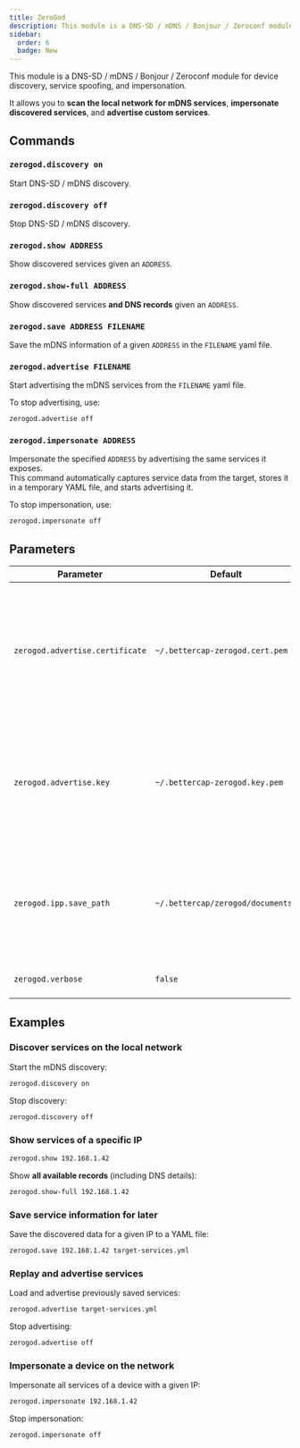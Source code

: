 ```yaml
---
title: ZeroGod
description: This module is a DNS-SD / mDNS / Bonjour / Zeroconf module for device discovery, service spoofing, and impersonation.
sidebar:
  order: 6
  badge: New
---
```


This module is a DNS-SD / mDNS / Bonjour / Zeroconf module for device discovery, service spoofing, and impersonation.

It allows you to **scan the local network for mDNS services**, **impersonate discovered services**, and **advertise custom services**.

## Commands

### `zerogod.discovery on`

Start DNS-SD / mDNS discovery.

### `zerogod.discovery off`

Stop DNS-SD / mDNS discovery.

### `zerogod.show ADDRESS`

Show discovered services given an `ADDRESS`.

### `zerogod.show-full ADDRESS`

Show discovered services **and DNS records** given an `ADDRESS`.

### `zerogod.save ADDRESS FILENAME`

Save the mDNS information of a given `ADDRESS` in the `FILENAME` yaml file.

### `zerogod.advertise FILENAME`

Start advertising the mDNS services from the `FILENAME` yaml file.

To stop advertising, use:

```bash
zerogod.advertise off
```

### `zerogod.impersonate ADDRESS`

Impersonate the specified `ADDRESS` by advertising the same services it exposes.  
This command automatically captures service data from the target, stores it in a temporary YAML file, and starts advertising it.

To stop impersonation, use:

```bash
zerogod.impersonate off
```

## Parameters

| Parameter                       | Default                           | Description                                                                                                  |
| ------------------------------- | --------------------------------- | ------------------------------------------------------------------------------------------------------------ |
| `zerogod.advertise.certificate` | `~/.bettercap-zerogod.cert.pem`   | TLS certificate file (will be auto generated if filled but not existing) to use for advertised TCP services. |
| `zerogod.advertise.key`         | `~/.bettercap-zerogod.key.pem`    | TLS key file (will be auto generated if filled but not existing) to use for advertised TCP services.         |
| `zerogod.ipp.save_path`         | `~/.bettercap/zerogod/documents/` | If an IPP acceptor is started, this setting defines where to save documents received for printing.           |
| `zerogod.verbose`               | `false`                           | Log every mDNS query.                                                                                        |

## Examples

### Discover services on the local network

Start the mDNS discovery:

```bash
zerogod.discovery on
```

Stop discovery:

```bash
zerogod.discovery off
```

### Show services of a specific IP

```bash
zerogod.show 192.168.1.42
```

Show **all available records** (including DNS details):

```bash
zerogod.show-full 192.168.1.42
```

### Save service information for later

Save the discovered data for a given IP to a YAML file:

```bash
zerogod.save 192.168.1.42 target-services.yml
```

### Replay and advertise services

Load and advertise previously saved services:

```bash
zerogod.advertise target-services.yml
```

Stop advertising:

```bash
zerogod.advertise off
```

### Impersonate a device on the network

Impersonate all services of a device with a given IP:

```bash
zerogod.impersonate 192.168.1.42
```

Stop impersonation:

```bash
zerogod.impersonate off
```
